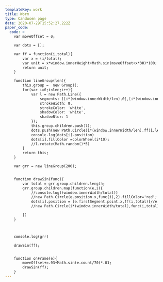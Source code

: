 ```yaml
---
templateKey: work
title: Worm
type: Candusen page
date: 2020-07-29T15:52:27.222Z
paper_code:
  code: >
    var moveOffset = 0;

    var dots = [];

    var ff = function(i,total){
    	var x = (i/total);
    	var unit = x*window.innerHeight+Math.sin(moveOffset+x*30)*100;
    	return unit;
    }

    function lineGroup(len){
    	this.group =  new Group();
    	for(var i=0;i<len;i++){
    		var l = new Path.Line({
    			segments: [[i*(window.innerWidth/len),0],[i*(window.innerWidth/len),window.innerHeight]],
    			strokeWidth: 0,
    			strokeColor: 'white',
    			shadowColor: 'white',
    			shadowBlur: 1
    		});
    		this.group.children.push(l);
    		dots.push(new Path.Circle(i*(window.innerWidth/len),ff(i,len),20));
    		console.log(dots[i].position)
    		dots[i].fillColor =colorWheel(i*10);
    		//l.rotate(Math.random()*5)
    	}
    	return this;
    }

    var grr = new lineGroup(200);


    function drawSin(func){
    	var total = grr.group.children.length;
    	grr.group.children.map(function(e,i){
    		//console.log((window.innerWidth/total))
    		//new Path.Circle(e.position.x,func(i),2).fillColor='red';
    		dots[i].position = [e.firstSegment.point.x,ff(i,total)]//e.getPointAt(500*Math.sin(.2*moveOffset+(i/20))+e.length*((i+1)/total));//new Point(i*(window.innerWidth/total),ff(i,total));
    		//new Path.Circle(i*(window.innerWidth/total),func(i,total),3).fillColor = 'red'

    	})
    }



    console.log(grr)

    drawSin(ff);


    function onFrame(e){
    	moveOffset+=.03+Math.sin(e.count/70)*.01;
    	drawSin(ff);
    }
---
```

